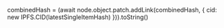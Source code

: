 combinedHash = (await node.object.patch.addLink(combinedHash, { cid: new IPFS.CID(latestSingleItemHash) })).toString()

